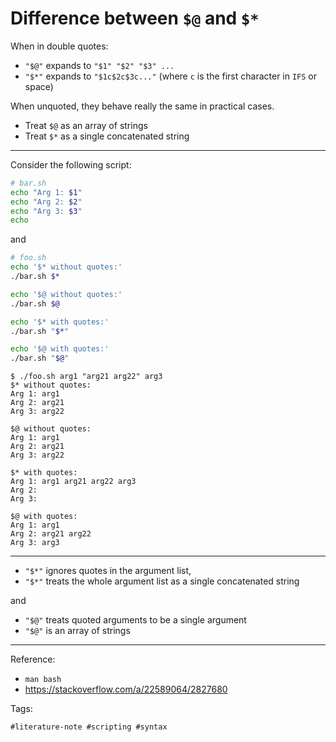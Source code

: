 # Difference between `$@` and `$*`

When in double quotes:
* `"$@"` expands to `"$1" "$2" "$3" ...`
* `"$*"` expands to `"$1c$2c$3c..."` (where `c` is the first character
  in `IFS` or space)

When unquoted, they behave really the same in practical cases.
* Treat `$@` as an array of strings
* Treat `$*` as a single concatenated string

---

Consider the following script:

```bash
# bar.sh
echo "Arg 1: $1"
echo "Arg 2: $2"
echo "Arg 3: $3"
echo
```

and

```bash
# foo.sh
echo '$* without quotes:'
./bar.sh $*

echo '$@ without quotes:'
./bar.sh $@

echo '$* with quotes:'
./bar.sh "$*"

echo '$@ with quotes:'
./bar.sh "$@"
```

```
$ ./foo.sh arg1 "arg21 arg22" arg3
$* without quotes:            
Arg 1: arg1
Arg 2: arg21
Arg 3: arg22

$@ without quotes:
Arg 1: arg1
Arg 2: arg21
Arg 3: arg22

$* with quotes:
Arg 1: arg1 arg21 arg22 arg3
Arg 2:
Arg 3:

$@ with quotes:
Arg 1: arg1
Arg 2: arg21 arg22
Arg 3: arg3
```

---

* `"$*"` ignores quotes in the argument list,
* `"$*"` treats the whole argument list as a single concatenated string

and

* `"$@"` treats quoted arguments to be a single argument
* `"$@"` is an array of strings

---

Reference:

* `man bash`
* <https://stackoverflow.com/a/22589064/2827680>

Tags:

    #literature-note #scripting #syntax
